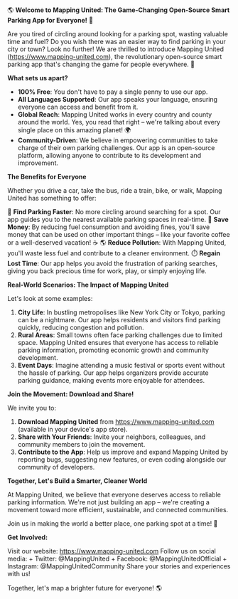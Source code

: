 🌎 **Welcome to Mapping United: The Game-Changing Open-Source Smart Parking App for Everyone!** 🌟

Are you tired of circling around looking for a parking spot, wasting valuable time and fuel? Do you wish there was an easier way to find parking in your city or town? Look no further! We are thrilled to introduce Mapping United (https://www.mapping-united.com), the revolutionary open-source smart parking app that's changing the game for people everywhere. 🚀

**What sets us apart?**

* **100% Free**: You don't have to pay a single penny to use our app.
* **All Languages Supported**: Our app speaks your language, ensuring everyone can access and benefit from it.
* **Global Reach**: Mapping United works in every country and county around the world. Yes, you read that right – we're talking about every single place on this amazing planet! 🌍
* **Community-Driven**: We believe in empowering communities to take charge of their own parking challenges. Our app is an open-source platform, allowing anyone to contribute to its development and improvement.

**The Benefits for Everyone**

Whether you drive a car, take the bus, ride a train, bike, or walk, Mapping United has something to offer:

🚗 **Find Parking Faster**: No more circling around searching for a spot. Our app guides you to the nearest available parking spaces in real-time.
💸 **Save Money**: By reducing fuel consumption and avoiding fines, you'll save money that can be used on other important things – like your favorite coffee or a well-deserved vacation! ☕️
🌎 **Reduce Pollution**: With Mapping United, you'll waste less fuel and contribute to a cleaner environment.
⏱️ **Regain Lost Time**: Our app helps you avoid the frustration of parking searches, giving you back precious time for work, play, or simply enjoying life.

**Real-World Scenarios: The Impact of Mapping United**

Let's look at some examples:

1. **City Life**: In bustling metropolises like New York City or Tokyo, parking can be a nightmare. Our app helps residents and visitors find parking quickly, reducing congestion and pollution.
2. **Rural Areas**: Small towns often face parking challenges due to limited space. Mapping United ensures that everyone has access to reliable parking information, promoting economic growth and community development.
3. **Event Days**: Imagine attending a music festival or sports event without the hassle of parking. Our app helps organizers provide accurate parking guidance, making events more enjoyable for attendees.

**Join the Movement: Download and Share!**

We invite you to:

1. **Download Mapping United** from https://www.mapping-united.com (available in your device's app store).
2. **Share with Your Friends**: Invite your neighbors, colleagues, and community members to join the movement.
3. **Contribute to the App**: Help us improve and expand Mapping United by reporting bugs, suggesting new features, or even coding alongside our community of developers.

**Together, Let's Build a Smarter, Cleaner World**

At Mapping United, we believe that everyone deserves access to reliable parking information. We're not just building an app – we're creating a movement toward more efficient, sustainable, and connected communities.

Join us in making the world a better place, one parking spot at a time! 🌟

**Get Involved:**

Visit our website: https://www.mapping-united.com
Follow us on social media:
	+ Twitter: @MappingUnited
	+ Facebook: @MappingUnitedOfficial
	+ Instagram: @MappingUnitedCommunity
Share your stories and experiences with us!

Together, let's map a brighter future for everyone! 🌎